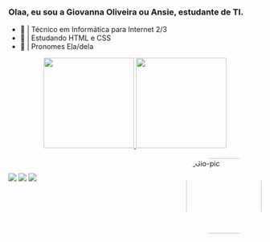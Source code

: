 ###  Olaa, eu sou a Giovanna Oliveira ou Ansie, estudante de TI.



- 🍡 | Técnico em Informática para Internet 2/3
- 🍥 | Estudando HTML e CSS
- 🍙 | Pronomes Ela/dela

<div align="center">
  <a href="https://github.com/ansiee">
  <img height="180em" src="https://github-readme-stats.vercel.app/api?username=ansiee&show_icons=true&theme=panda&include_all_commits=true&count_private=true"/>
  <img height="180em" src="https://github-readme-stats.vercel.app/api/top-langs/?username=ansiee&layout=compact&langs_count=7&theme=panda"/>
</div>
  
<div style="display: inline_block"><br>
  <img align="right" alt="Gio-pic" height="150" style="border-radius:50px;" src="![download20220700002609](https://user-images.githubusercontent.com/107190603/179383947-40365baf-5687-431a-b0a2-1ced9bdb570d.png)
">
  
  ##
  
  <div> 
  <a href="https://instagram.com/giovannaoliiv" target="_blank"><img src="https://img.shields.io/badge/-Instagram-%23E4405F?style=for-the-badge&logo=instagram&logoColor=white" target="_blank"></a>
  <a href = "mailto:giovannaolivri@gmail.com"><img src="https://img.shields.io/badge/-Gmail-%23333?style=for-the-badge&logo=gmail&logoColor=white" target="_blank"></a>
  <a href="https://www.linkedin.com/in/giovanna-oliveira-3b4628226" target="_blank"><img src="https://img.shields.io/badge/-LinkedIn-%230077B5?style=for-the-badge&logo=linkedin&logoColor=white" target="_blank"></a> 
